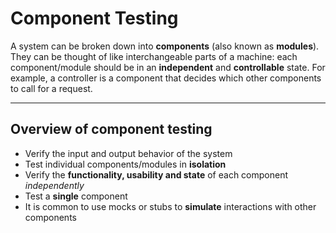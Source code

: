 # Component Testing

A system can be broken down into **components** (also known as **modules**). They can be thought of like interchangeable parts of a machine: each component/module should be in an **independent** and **controllable** state. For example, a controller is a component that decides which other components to call for a request.

---

## Overview of component testing

- Verify the input and output behavior of the system
- Test individual components/modules in **isolation**
- Verify the **functionality, usability and state** of each component *independently*
- Test a **single** component
- It is common to use mocks or stubs to **simulate** interactions with other components
